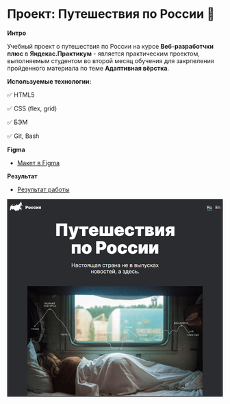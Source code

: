 # Проект: Путешествия по России :station:

**Интро**

Учебный проект о путешествия по России на курсе **Веб-разработчки плюс** в **Яндекас.Практикум** - является практическим проектом, выполняемым студентом во второй месяц обучения для закрпеления пройденного материала по теме **Адаптивная вёрстка**.

**Используемые технологии:**

:white_check_mark: HTML5

:white_check_mark: CSS (flex, grid)

:white_check_mark: БЭМ

:white_check_mark: Git, Bash

**Figma**

* [Макет в Figma](https://www.figma.com/file/5S2WSbEFL6awjVWJ0NWL8Q/Sprint-3_-Russia-_-desktop-mobile?node-id=28503%3A0)

**Результат**

* [Результат работы](https://alekseizaitsevweb.github.io/russian-travel/index.html)

![Путешествия по России](https://github.com/AlekseiZaitsevWeb/russian-travel/blob/master/readme.png "Путешествия по России")

